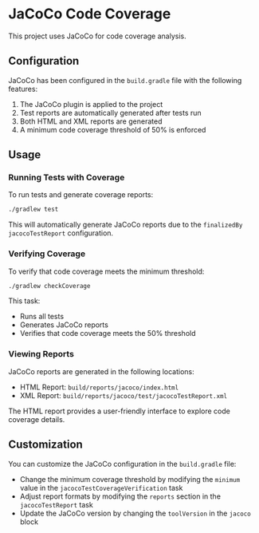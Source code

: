 # JaCoCo Code Coverage

This project uses JaCoCo for code coverage analysis.

## Configuration

JaCoCo has been configured in the `build.gradle` file with the following features:

1. The JaCoCo plugin is applied to the project
2. Test reports are automatically generated after tests run
3. Both HTML and XML reports are generated
4. A minimum code coverage threshold of 50% is enforced

## Usage

### Running Tests with Coverage

To run tests and generate coverage reports:

```bash
./gradlew test
```

This will automatically generate JaCoCo reports due to the `finalizedBy jacocoTestReport` configuration.

### Verifying Coverage

To verify that code coverage meets the minimum threshold:

```bash
./gradlew checkCoverage
```

This task:
- Runs all tests
- Generates JaCoCo reports
- Verifies that code coverage meets the 50% threshold

### Viewing Reports

JaCoCo reports are generated in the following locations:

- HTML Report: `build/reports/jacoco/index.html`
- XML Report: `build/reports/jacoco/test/jacocoTestReport.xml`

The HTML report provides a user-friendly interface to explore code coverage details.

## Customization

You can customize the JaCoCo configuration in the `build.gradle` file:

- Change the minimum coverage threshold by modifying the `minimum` value in the `jacocoTestCoverageVerification` task
- Adjust report formats by modifying the `reports` section in the `jacocoTestReport` task
- Update the JaCoCo version by changing the `toolVersion` in the `jacoco` block